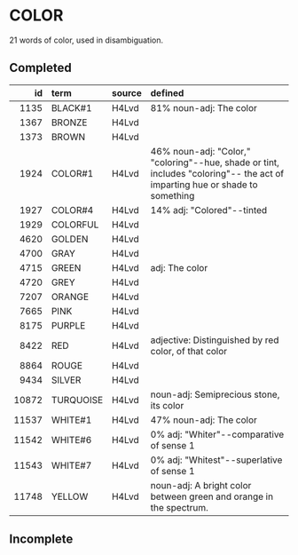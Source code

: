 # COLOR

21 words of color, used in disambiguation.

## Completed

|    id | term      | source   | defined                                                                                                                      |
|------:|:----------|:---------|:-----------------------------------------------------------------------------------------------------------------------------|
|  1135 | BLACK#1   | H4Lvd    | 81% noun-adj: The color                                                                                                      |
|  1367 | BRONZE    | H4Lvd    |                                                                                                                              |
|  1373 | BROWN     | H4Lvd    |                                                                                                                              |
|  1924 | COLOR#1   | H4Lvd    | 46% noun-adj: "Color," "coloring"--hue, shade or tint, includes "coloring"--  the act of imparting hue or shade to something |
|  1927 | COLOR#4   | H4Lvd    | 14% adj: "Colored"--tinted                                                                                                   |
|  1929 | COLORFUL  | H4Lvd    |                                                                                                                              |
|  4620 | GOLDEN    | H4Lvd    |                                                                                                                              |
|  4700 | GRAY      | H4Lvd    |                                                                                                                              |
|  4715 | GREEN     | H4Lvd    | adj: The color                                                                                                               |
|  4720 | GREY      | H4Lvd    |                                                                                                                              |
|  7207 | ORANGE    | H4Lvd    |                                                                                                                              |
|  7665 | PINK      | H4Lvd    |                                                                                                                              |
|  8175 | PURPLE    | H4Lvd    |                                                                                                                              |
|  8422 | RED       | H4Lvd    | adjective: Distinguished by red color, of that color                                                                         |
|  8864 | ROUGE     | H4Lvd    |                                                                                                                              |
|  9434 | SILVER    | H4Lvd    |                                                                                                                              |
| 10872 | TURQUOISE | H4Lvd    | noun-adj: Semiprecious stone, its color                                                                                      |
| 11537 | WHITE#1   | H4Lvd    | 47% noun-adj: The color                                                                                                      |
| 11542 | WHITE#6   | H4Lvd    | 0% adj: "Whiter"--comparative of sense 1                                                                                     |
| 11543 | WHITE#7   | H4Lvd    | 0% adj: "Whitest"--superlative of sense 1                                                                                    |
| 11748 | YELLOW    | H4Lvd    | noun-adj: A bright color between green and orange in the spectrum.                                                           |

## Incomplete

